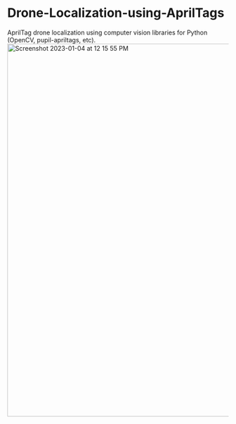 # Drone-Localization-using-AprilTags
AprilTag drone localization using computer vision libraries for Python (OpenCV, pupil-apriltags, etc).
<img width="847" alt="Screenshot 2023-01-04 at 12 15 55 PM" src="https://user-images.githubusercontent.com/107158272/210622653-2d7f0379-3047-47a5-88ed-0f94be5b4729.png">
